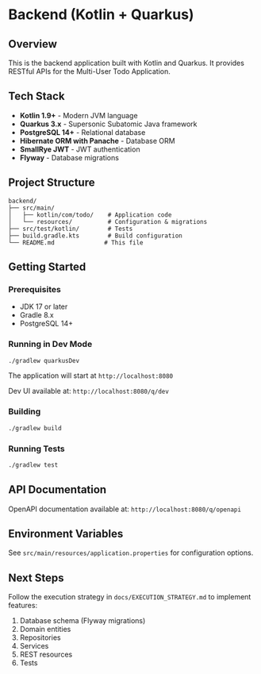 # Backend (Kotlin + Quarkus)

## Overview

This is the backend application built with Kotlin and Quarkus. It provides RESTful APIs for the Multi-User Todo Application.

## Tech Stack

- **Kotlin 1.9+** - Modern JVM language
- **Quarkus 3.x** - Supersonic Subatomic Java framework
- **PostgreSQL 14+** - Relational database
- **Hibernate ORM with Panache** - Database ORM
- **SmallRye JWT** - JWT authentication
- **Flyway** - Database migrations

## Project Structure

```
backend/
├── src/main/
│   ├── kotlin/com/todo/    # Application code
│   └── resources/          # Configuration & migrations
├── src/test/kotlin/        # Tests
├── build.gradle.kts        # Build configuration
└── README.md              # This file
```

## Getting Started

### Prerequisites

- JDK 17 or later
- Gradle 8.x
- PostgreSQL 14+

### Running in Dev Mode

```bash
./gradlew quarkusDev
```

The application will start at `http://localhost:8080`

Dev UI available at: `http://localhost:8080/q/dev`

### Building

```bash
./gradlew build
```

### Running Tests

```bash
./gradlew test
```

## API Documentation

OpenAPI documentation available at: `http://localhost:8080/q/openapi`

## Environment Variables

See `src/main/resources/application.properties` for configuration options.

## Next Steps

Follow the execution strategy in `docs/EXECUTION_STRATEGY.md` to implement features:

1. Database schema (Flyway migrations)
2. Domain entities
3. Repositories
4. Services
5. REST resources
6. Tests


